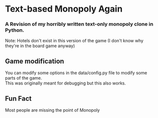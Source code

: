 # Text-based Monopoly Again
### A Revision of my horribly written text-only monopoly clone in Python.
Note: Hotels don't exist in this version of the game
(I don't know why they're in the board game anyway)

## Game modification
You can modify some options in the data/config.py file to modify some parts of the game.  
This was originally meant for debugging but this also works.

## Fun Fact
Most people are missing the point of Monopoly
